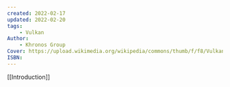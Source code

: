 ```yaml
---
created: 2022-02-17
updated: 2022-02-20
tags:
    - Vulkan
Author:
    - Khronos Group
Cover: https://upload.wikimedia.org/wikipedia/commons/thumb/f/f8/Vulkan_API_logo.svg/1200px-Vulkan_API_logo.svg.png
ISBN:
---
```


[[Introduction]]